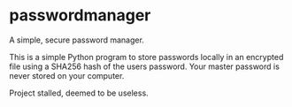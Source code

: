 # passwordmanager
A simple, secure password manager.

This is a simple Python program to store passwords locally in an encrypted file using a SHA256 hash of the users password. Your master password is never stored on your computer.

Project stalled, deemed to be useless. 
